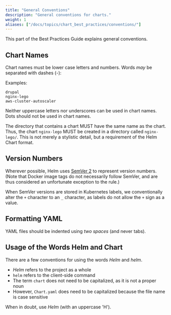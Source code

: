 ```yaml
---
title: "General Conventions"
description: "General conventions for charts."
weight: 1
aliases: ["/docs/topics/chart_best_practices/conventions/"]
---
```


This part of the Best Practices Guide explains general conventions.

## Chart Names

Chart names must be lower case letters and numbers. Words _may_ be separated
with dashes (-):

Examples:

```
drupal
nginx-lego
aws-cluster-autoscaler
```

Neither uppercase letters nor underscores can be used in chart names. Dots
should not be used in chart names.

The directory that contains a chart MUST have the same name as the chart. Thus,
the chart `nginx-lego` MUST be created in a directory called `nginx-lego/`. This
is not merely a stylistic detail, but a requirement of the Helm Chart format.

## Version Numbers

Wherever possible, Helm uses [SemVer 2](https://semver.org) to represent version
numbers. (Note that Docker image tags do not necessarily follow SemVer, and are
thus considered an unfortunate exception to the rule.)

When SemVer versions are stored in Kubernetes labels, we conventionally alter
the `+` character to an `_` character, as labels do not allow the `+` sign as a
value.

## Formatting YAML

YAML files should be indented using _two spaces_ (and never tabs).

## Usage of the Words Helm and Chart

There are a few conventions for using the words _Helm_ and _helm_.

- _Helm_ refers to the project as a whole
- `helm` refers to the client-side command
- The term `chart` does not need to be capitalized, as it is not a proper noun
- However, `Chart.yaml` does need to be capitalized because the file name is case sensitive

When in doubt, use _Helm_ (with an uppercase 'H').
